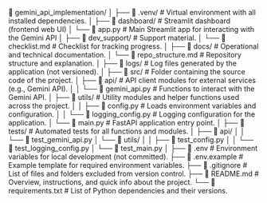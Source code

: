 📁 gemini_api_implementation/
 │
 ├── 📁 .venv/                                               # Virtual environment with all installed dependencies.
 │
 ├── 📁 dashboard/                                           # Streamlit dashboard (frontend web UI)
 │    └── 📄 app.py                                          # Main Streamlit app for interacting with the Gemini API
 │
 ├── 📁 dev_support/                                         # Support material.
 │    └── 📄 checklist.md                                    # Checklist for tracking progress.
 │
 ├── 📁 docs/                                                # Operational and technical documentation.
 │    └── 📄 repo_structure.md                               # Repository structure and explanation.
 │
 ├── 📁 logs/                                                # Log files generated by the application (not versioned).
 │
 ├── 📁 src/                                                 # Folder containing the source code of the project.
 │    ├── 📁 api/                                            # API client modules for external services (e.g., Gemini API).
 │    │    └── 📄 gemini_api.py                              # Functions to interact with the Gemini API.
 │    ├── 📁 utils/                                          # Utility modules and helper functions used across the project.
 │    │    ├── 📄 config.py                                  # Loads environment variables and configuration.
 │    │    └── 📄 logging_config.py                          # Logging configuration for the application.
 │    └── 📄 main.py                                         # FastAPI application entry point.
 │
 ├── 📁 tests/                                               # Automated tests for all functions and modules.
 │    ├── 📁 api/
 │    │    └── 📄 test_gemini_api.py
 │    └── 📁 utils/
 │    │    ├── 📄 test_config.py
 │    │    └── 📄 test_logging_config.py
 │    └── 📄 test_main.py
 │
 ├── 📄 .env                                                 # Environment variables for local development (not committed).
 ├── 📄 .env.example                                         # Example template for required environment variables.
 ├── 📄 .gitignore                                           # List of files and folders excluded from version control.
 ├── 📄 README.md                                            # Overview, instructions, and quick info about the project.
 └── 📄 requirements.txt                                     # List of Python dependencies and their versions.
